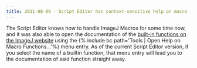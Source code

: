 ```yaml
---
title: 2011-08-09 - Script Editor has context-sensitive help on macro functions now
---
```


The Script Editor knows how to handle ImageJ Macros for some time now, and it was also able to open the documentation of the [built-in functions on the ImageJ website](https://imagej.nih.gov/ij/developer/macro/functions.html) using the {% include bc path='Tools | Open Help on Macro Functions...'%} menu entry. As of the current Script Editor version, if you select the name of a builtin function, that menu entry will lead you to the documentation of said function straight away.


